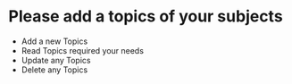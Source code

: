 # Please add a topics of your subjects

<ul>
    <li> Add a new Topics </li>
    <li> Read Topics required your needs </li>
    <li> Update any Topics </li>
    <li> Delete any Topics </li>
 </ul>

